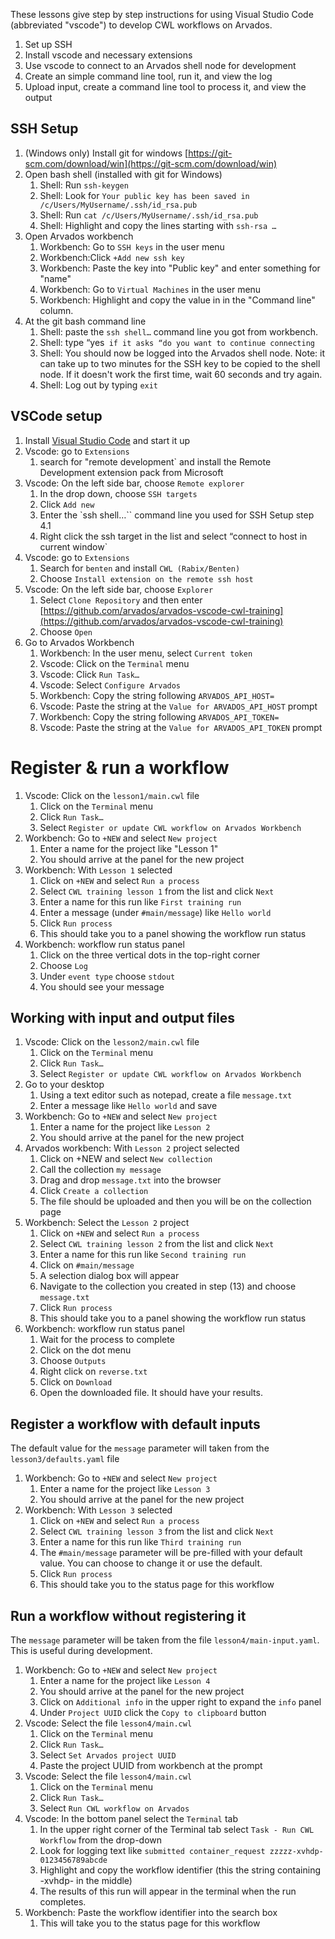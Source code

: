 These lessons give step by step instructions for using Visual Studio
Code (abbreviated "vscode") to develop CWL workflows on Arvados.

1. Set up SSH
1. Install vscode and necessary extensions
1. Use vscode to connect to an Arvados shell node for development
1. Create an simple command line tool, run it, and view the log
1. Upload input, create a command line tool to process it, and view the output

## SSH Setup

1. (Windows only) Install git for windows [https://git-scm.com/download/win](https://git-scm.com/download/win)
1. Open bash shell (installed with git for Windows)
   1. Shell: Run `ssh-keygen`
   1. Shell: Look for `Your public key has been saved in /c/Users/MyUsername/.ssh/id_rsa.pub`
   1. Shell: Run `cat /c/Users/MyUsername/.ssh/id_rsa.pub`
   1. Shell: Highlight and copy the lines starting with `ssh-rsa …`
1. Open Arvados workbench
   1. Workbench: Go to `SSH keys` in the user menu
   1. Workbench:Click `+Add new ssh key`
   1. Workbench: Paste the key into "Public key" and enter something for "name"
   1. Workbench: Go to `Virtual Machines` in the user menu
   1. Workbench: Highlight and copy the value in in the "Command line" column.
1. At the git bash command line
   1. Shell: paste the `ssh shell…` command line you got from workbench.
   1. Shell: type “yes` if it asks “do you want to continue connecting`
   1. Shell: You should now be logged into the Arvados shell node.  Note:
      it can take up to two minutes for the SSH key to be copied to
      the shell node.  If it doesn't work the first time, wait 60
      seconds and try again.
   1. Shell: Log out by typing `exit`

## VSCode setup

1. Install [Visual Studio Code](https://code.visualstudio.com/) and start it up
1. Vscode: go to `Extensions`
   1. search for "remote development` and install the Remote Development extension pack from Microsoft
1. Vscode: On the left side bar, choose `Remote explorer`
   1. In the drop down, choose `SSH targets`
   1. Click `Add new`
   1. Enter the `ssh shell…`` command line you used for SSH Setup step 4.1
   1. Right click the ssh target in the list and select “connect to host in current window`
1. Vscode: go to `Extensions`
   1. Search for `benten` and install `CWL (Rabix/Benten)`
   1. Choose `Install extension on the remote ssh host`
1. Vscode: On the left side bar, choose `Explorer`
   1. Select `Clone Repository` and then enter [https://github.com/arvados/arvados-vscode-cwl-training](https://github.com/arvados/arvados-vscode-cwl-training)
   1. Choose `Open`
1. Go to Arvados Workbench
   1. Workbench: In the user menu, select `Current token`
   1. Vscode: Click on the `Terminal` menu
   1. Vscode: Click `Run Task…`
   1. Vscode: Select `Configure Arvados`
   1. Workbench: Copy the string following `ARVADOS_API_HOST=`
   1. Vscode: Paste the string at the `Value for ARVADOS_API_HOST` prompt
   1. Workbench: Copy the string following `ARVADOS_API_TOKEN=`
   1. Vscode: Paste the string at the `Value for ARVADOS_API_TOKEN` prompt

# Register & run a workflow

1. Vscode: Click on the `lesson1/main.cwl` file
   1. Click on the `Terminal` menu
   1. Click `Run Task…`
   1. Select `Register or update CWL workflow on Arvados Workbench`
1. Workbench: Go to `+NEW` and select `New project`
   1. Enter a name for the project like "Lesson 1"
   1. You should arrive at the panel for the new project
1. Workbench: With `Lesson 1` selected
   1. Click on `+NEW` and select `Run a process`
   1. Select `CWL training lesson 1` from the list and click `Next`
   1. Enter a name for this run like `First training run`
   1. Enter a message (under `#main/message`) like `Hello world`
   1. Click `Run process`
   1. This should take you to a panel showing the workflow run status
1. Workbench: workflow run status panel
   1. Click on the three vertical dots in the top-right corner
   1. Choose `Log`
   1. Under `event type` choose `stdout`
   1. You should see your message

## Working with input and output files

1. Vscode: Click on the `lesson2/main.cwl` file
   1. Click on the `Terminal` menu
   1. Click `Run Task…`
   1. Select `Register or update CWL workflow on Arvados Workbench`
1. Go to your desktop
   1. Using a text editor such as notepad, create a file `message.txt`
   1. Enter a message like `Hello world` and save
1. Workbench: Go to `+NEW` and select `New project`
   1. Enter a name for the project like `Lesson 2`
   1. You should arrive at the panel for the new project
1. Arvados workbench: With `Lesson 2` project selected
   1. Click on +NEW and select `New collection`
   1. Call the collection `my message`
   1. Drag and drop `message.txt` into the browser
   1. Click `Create a collection`
   1. The file should be uploaded and then you will be on the collection page
1. Workbench: Select the `Lesson 2` project
   1. Click on `+NEW` and select `Run a process`
   1. Select `CWL training lesson 2` from the list and click `Next`
   1. Enter a name for this run like `Second training run`
   1. Click on `#main/message`
   1. A selection dialog box will appear
   1. Navigate to the collection you created in step (13) and choose `message.txt`
   1. Click `Run process`
   1. This should take you to a panel showing the workflow run status
1. Workbench: workflow run status panel
   1. Wait for the process to complete
   1. Click on the dot menu
   1. Choose `Outputs`
   1. Right click on `reverse.txt`
   1. Click on `Download`
   1. Open the downloaded file.  It should have your results.

## Register a workflow with default inputs

The default value for the `message` parameter will taken from the `lesson3/defaults.yaml` file

1. Workbench: Go to `+NEW` and select `New project`
   1. Enter a name for the project like `Lesson 3`
   1. You should arrive at the panel for the new project
1. Workbench: With `Lesson 3` selected
   1. Click on `+NEW` and select `Run a process`
   1. Select `CWL training lesson 3` from the list and click `Next`
   1. Enter a name for this run like `Third training run`
   1. The `#main/message` parameter will be pre-filled with your default value.  You can choose to change it or use the default.
   1. Click `Run process`
   1. This should take you to the status page for this workflow

## Run a workflow without registering it

The `message` parameter will be taken from the file `lesson4/main-input.yaml`.  This is useful during development.

1. Workbench: Go to `+NEW` and select `New project`
   1. Enter a name for the project like `Lesson 4`
   1. You should arrive at the panel for the new project
   1. Click on `Additional info` in the upper right to expand the `info` panel
   1. Under `Project UUID` click the `Copy to clipboard` button
1. Vscode: Select the file `lesson4/main.cwl`
   1. Click on the `Terminal` menu
   1. Click `Run Task…`
   1. Select `Set Arvados project UUID`
   1. Paste the project UUID from workbench at the prompt
1. Vscode: Select the file `lesson4/main.cwl`
   1. Click on the `Terminal` menu
   1. Click `Run Task…`
   1. Select `Run CWL workflow on Arvados`
1. Vscode: In the bottom panel select the `Terminal` tab
   1. In the upper right corner of the Terminal tab select `Task - Run CWL Workflow` from the drop-down
   1. Look for logging text like `submitted container_request zzzzz-xvhdp-0123456789abcde`
   1. Highlight and copy the workflow identifier (this the string containing -xvhdp- in the middle)
   1. The results of this run will appear in the terminal when the run completes.
1. Workbench: Paste the workflow identifier into the search box
   1. This will take you to the status page for this workflow
